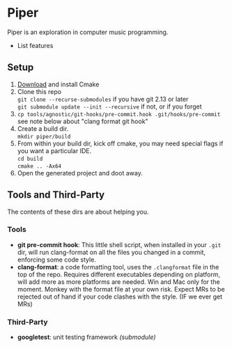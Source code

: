 # Piper

Piper is an exploration in computer music programming.

  - List features

## Setup

1. [Download](https://cmake.org/download/) and install Cmake 
2. Clone this repo    
`git clone --recurse-submodules` if you have git 2.13 or later    
`git submodule update --init --recursive` if not, or if you forget   
3. `cp tools/agnostic/git-hooks/pre-commit.hook .git/hooks/pre-commit` see note below about "clang format git hook"
4. Create a  build dir.     
`mkdir piper/build`    
5. From within your build dir, kick off cmake, you may need special flags if you want a particular IDE.  
`cd build`    
`cmake .. -Ax64`    
6. Open the generated project and doot away.

## Tools and Third-Party
The contents of these dirs are about helping you. 
### Tools
- **git pre-commit hook**: This little shell script, when installed in your `.git` dir, will run clang-format on all the files you changed in a commit, enforcing some code style.
- **clang-format**: a code formatting tool, uses the `.clangformat` file in the top of the repo. Requires different executables depending on platform, will add more as more platforms are needed. Win and Mac only for the moment. Monkey with the format file at your own risk. Expect MRs to be rejected out of hand if your code clashes with the style. (IF we ever get MRs)

### Third-Party
- **googletest**:  unit testing framework *(submodule)*